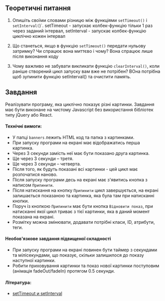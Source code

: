 ## Теоретичні питання

1. Опишіть своїми словами різницю між функціями `setTimeout()` і `setInterval(`)`.
setTimeout - запускає колбек-функцію тільки 1 раз через заданий інтервал,
setInterval - запускає колбек-функцію циклічно кожен інтервал

2. Що станеться, якщо в функцію `setTimeout()` передати нульову затримку? Чи спрацює вона миттєво і чому?
Вона спрацює лише після виконання коду

3. Чому важливо не забувати викликати функцію `clearInterval()`, коли раніше створений цикл запуску вам вже не потрібен?
 ВОна потрібна щоб зупинити функцію setInterval() та очистити память.


## Завдання

Реалізувати програму, яка циклічно показує різні картинки. Завдання має бути виконане на чистому Javascript без використання бібліотек типу jQuery або React.

#### Технічні вимоги:

- У папці `banners` лежить HTML код та папка з картинками.
- При запуску програми на екрані має відображатись перша картинка.
- Через 3 секунди замість неї має бути показано друга картинка.
- Ще через 3 секунди – третя.
- Ще через 3 секунди – четверта.
- Після того, як будуть показані всі картинки - цей цикл має розпочатися наново.
- Після запуску програми десь на екрані має з'явитись кнопка з написом `Припинити`.
- Після натискання на кнопку `Припинити` цикл завершується, на екрані залишається показаною та картинка, яка була там при натисканні кнопки.
- Поруч із кнопкою `Припинити` має бути кнопка `Відновити показ`, при натисканні якої цикл триває з тієї картинки, яка в даний момент показана на екрані.
- Розмітку можна змінювати, додавати потрібні класи, ID, атрибути, теги. 

#### Необов'язкове завдання підвищеної складності
- При запуску програми на екрані повинен бути таймер з секундами та мілісекундами, що показує, скільки залишилося до показу наступної картинки.
- Робити приховування картинки та показ нової картинки поступовим (анімація fadeOut/fadeIn) протягом 0.5 секунди.

#### Література:
- [setTimeout и setInterval](https://learn.javascript.ru/settimeout-setinterval)
